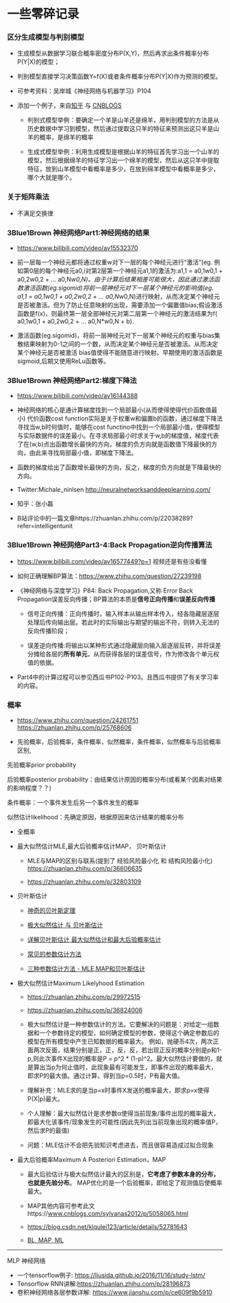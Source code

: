 # 一些零碎记录

### 区分生成模型与判别模型

* 生成模型从数据学习联合概率密度分布P(X,Y)，然后再求出条件概率分布P(Y|X)的模型；
* 判别模型直接学习决策函数Y=f(X)或者条件概率分布P(Y|X)作为预测的模型。
* 可参考资料：吴岸城《神经网络与机器学习》P104

* 添加一个例子，来自[知乎](https://www.zhihu.com/question/20446337/answer/256466823) 与 [CNBLOGS](http://www.cnblogs.com/nolonely/p/6435213.html)

    * 判别式模型举例：要确定一个羊是山羊还是绵羊，用判别模型的方法是从历史数据中学习到模型，然后通过提取这只羊的特征来预测出这只羊是山羊的概率，是绵羊的概率

    * 生成式模型举例：利用生成模型是根据山羊的特征首先学习出一个山羊的模型，然后根据绵羊的特征学习出一个绵羊的模型，然后从这只羊中提取特征，放到山羊模型中看概率是多少，在放到绵羊模型中看概率是多少，哪个大就是哪个。


### 关于矩阵乘法

* 不满足交换律

### 3Blue1Brown 神经网络Part1:神经网络的结果

* https://www.bilibili.com/video/av15532370

* 前一层每一个神经元都将通过权重w对下一层的每个神经元进行“激活”(eg. 例如第0层的每个神经元a0,i对第2层第一个神经元a1,1的激活为:a1,1 = a0,1w0,1 + a0,2w0,2 + ... a0,N*w0,N)。由于计算后结果相差可能很大，因此通过激活函数激活函数(eg.sigomid)将前一层神经元对下一层某个神经元的影响值(eg. a1,1 = a0,1w0,1 + a0,2w0,2 + ... a0,N*w0,N)进行映射，从而决定某个神经元是否被激活。但为了防止任意映射的出现，需要添加一个偏置值bias;假设激活函数是f(x)，则最终第一层全部神经元对第二层第一个神经元的激活结果为f( a0,1w0,1 + a0,2w0,2 + ... a0,N*w0,N + b).


* 激活函数(eg.sigomid)，将前一层神经元对下一层某个神经元的权重与bias集散结果映射为0-1之间的一个数，从而决定某个神经元是否被激活。从而决定某个神经元是否被激活
bias值使得不能随意进行映射。早期使用的激活函数是sigmoid,后期又使用ReLu函数等。



### 3Blue1Brown 神经网络Part2:梯度下降法

* https://www.bilibili.com/video/av16144388 

* 神经网络的核心是通计算梯度找到一个局部最小(从而使得使得代价函数值最小)
代价函数cost function实际是关于权重w和偏置b的函数，通过梯度下降法寻找当w,b时何值时，能够在cost functino中找到一个局部最小值，使得模型与实际数据件的误差最小。在寻求局部最小时求关于w,b的梯度值，梯度代表了在(w,b)点出函数增长最快的方向，梯度的负方向就是函数值下降最快的方向，由此来寻找局部最小值，即梯度下降法。

* 函数的梯度给出了函数增长最快的方向，反之，梯度的负方向就是下降最快的方向。

* Twitter:Michale_ninlsen  http://neuralnetworksanddeeplearning.com/

* 知乎：张小磊

* B站评论中的一篇文章https://zhuanlan.zhihu.com/p/22038289?refer=intelligentunit

### 3Blue1Brown 神经网络Part3-4:Back Propagation逆向传播算法

* https://www.bilibili.com/video/av16577449?p=1  视频还是有些没看懂

* 如何正确理解BP算法：https://www.zhihu.com/question/27239198

* 《神经网络与深度学习》P84: Back Propagation,又称 Error Back Propagation误差反向传播；BP算法的本质是**信号正向传播**和**误差反向传播**
    * 信号正向传播：正向传播时，输入样本从输出样本传入，经各隐藏层逐层处理后传向输出层。若此时的实际输出与期望的输出不符，则转入无法的反向传播阶段；

    * 误差逆向传播:将输出以某种形式通过隐藏层向输入层逐层反转，并将误差分摊给各层的**所有单元**，从而获得各层的误差信号，作为修改各个单元权值的依据。

* Part4中的计算过程可以参见西瓜书P102-P103。且西瓜书提供了有关学习率的内容。

### 概率

* https://www.zhihu.com/question/24261751
https://zhuanlan.zhihu.com/p/25768606


* 先验概率，后验概率，条件概率，似然概率，条件概率，似然概率与后验概率区别,

先验概率prior probability

后验概率posterior probability：由结果估计原因的概率分布(或看某个因素对结果的影响程度？？)

条件概率：一个事件发生后另一个事件发生的概率

似然估计likelihood：先确定原因，根据原因来估计结果的概率分布

* 全概率

* 最大似然估计MLE,最大后验概率估计MAP， 贝叶斯估计

    * MLE与MAP的区别与联系(提到了 经验风险最小化 和 结构风险最小化) https://zhuanlan.zhihu.com/p/36606635

    * https://zhuanlan.zhihu.com/p/32803109

* 贝叶斯估计

   * [神奇的贝叶斯定理](https://www.jianshu.com/p/283154606af5)

   * [极大似然估计 与 贝叶斯估计](https://blog.csdn.net/liu1194397014/article/details/52766760)

   * [详解贝叶斯估计,最大似然估计和最大后验概率估计](https://blog.csdn.net/u011508640/article/details/72815981)

   * [常见的参数估计方法](https://www.jianshu.com/p/f4ea000892ca)

   * [三种参数估计方法 - MLE,MAP和贝叶斯估计](https://blog.csdn.net/leo_xu06/article/details/51222215)

* 极大似然估计Maximum Likelyhood Estimation

    * https://zhuanlan.zhihu.com/p/29972515

    * https://zhuanlan.zhihu.com/p/36824006

    * 极大似然估计是一种参数估计的方法。它要解决的问题是：对给定一组数据和一个参数待定的模型，如何确定模型的参数，使得这个确定参数后的模型在所有模型中产生已知数据的概率最大。 例如，抛硬币4次，两次正面两次反面，结果分别是正，正，反，反，若出现正反的概率分别是p和1-p,则此次事件X出现的概率是P = p^2 * (1-p)^2。最大似然估计要做的，就是算出当p为何止值时，此现象最有可能发生，即事件出现的概率最大，即求P的最大值。通过计算，得到当p=0.5时，P有最大值。

   * 理解补充：MLE求的是当p=x时事件X发送的概率最大，即求p=x使得P(X|p)最大。
    
    * 个人理解：最大似然估计是求参数α使得当前现象/事件出现的概率最大，即最大化该事件/现象发生的可能性(因此先列出当前现象出现的概率值P，然后求P的最值)

    * 问题：MLE估计不会把先验知识考虑进去，而且很容易造成过拟合现象

* 最大后验概率Maximum A Posteriori Estimation，MAP

    * 最大后验估计与极大似然估计最大的区别是，**它考虑了参数本身的分布，也就是先验分布**。 MAP优化的是一个后验概率，即给定了观测值后使概率最大。

    * MAP其他内容可参考此文https://www.cnblogs.com/sylvanas2012/p/5058065.html

    * https://blog.csdn.net/klqulei123/article/details/52781643

    * [BL, MAP, ML](http://www.360doc.com/content/16/0510/11/29157075_557802881.shtml)

----

MLP 神经网络




* 一个tensorflow例子: https://liusida.github.io/2016/11/16/study-lstm/
* Tensorflow RNN讲解:https://zhuanlan.zhihu.com/p/28196873
* 卷积神经网络各层参数详解: https://www.jianshu.com/p/ce609f9b5910